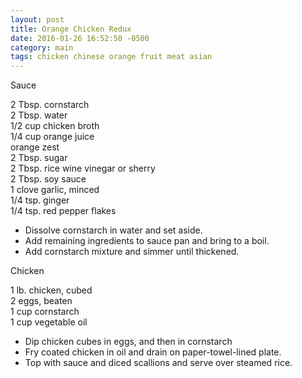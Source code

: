 ```yaml
---
layout: post
title: Orange Chicken Redux
date: 2016-01-26 16:52:50 -0500
category: main
tags: chicken chinese orange fruit meat asian
---
```

Sauce
  
2 Tbsp. cornstarch  
2 Tbsp. water  
1/2 cup chicken broth  
1/4 cup orange juice  
orange zest  
2 Tbsp. sugar  
2 Tbsp. rice wine vinegar or sherry  
2 Tbsp. soy sauce  
1 clove garlic, minced  
1/4 tsp. ginger  
1/4 tsp. red pepper flakes  

* Dissolve cornstarch in water and set aside.
* Add remaining ingredients to sauce pan and bring to a boil.
* Add cornstarch mixture and simmer until thickened.

Chicken
  
1 lb. chicken, cubed  
2 eggs, beaten  
1 cup cornstarch  
1 cup vegetable oil  

* Dip chicken cubes in eggs, and then in cornstarch
* Fry coated chicken in oil and drain on paper-towel-lined plate.
* Top with sauce and diced scallions and serve over steamed rice.
